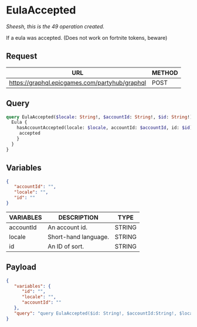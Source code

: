 # EulaAccepted
*Sheesh, this is the 49 operation created.*

If a eula was accepted. (Does not work on fortnite tokens, beware)

## Request
| URL | METHOD |
| - | - |
| https://graphql.epicgames.com/partyhub/graphql | POST |

## Query
```graphql
query EulaAccepted($locale: String!, $accountId: String!, $id: String!) {
  Eula {
    hasAccountAccepted(locale: $locale, accountId: $accountId, id: $id) {
     accepted
    }
  }
}
```

## Variables
```json
{
   "accountId": "",
   "locale": "",
   "id": ""
}
```
| VARIABLES | DESCRIPTION | TYPE |
| - | - | - |
| accountId | An account id. | STRING |
| locale | Short-hand language. | STRING |
| id | An ID of sort. | STRING |

## Payload
```json
{
   "variables": {
      "id": "",
      "locale": "",
      "accountId": ""
   },
   "query": "query EulaAccepted($id: String!, $accountId:String!, $locale:String!) { Eula { hasAccountAccepted(id: $id, accountId: $accountId, locale: $locale) { accepted } } }"
}
```